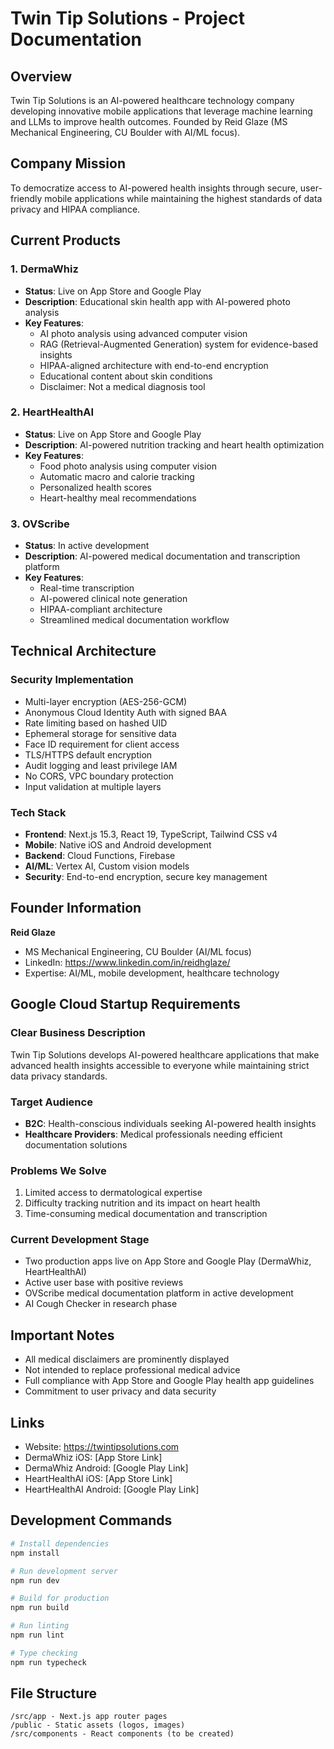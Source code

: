 # Twin Tip Solutions - Project Documentation

## Overview
Twin Tip Solutions is an AI-powered healthcare technology company developing innovative mobile applications that leverage machine learning and LLMs to improve health outcomes. Founded by Reid Glaze (MS Mechanical Engineering, CU Boulder with AI/ML focus).

## Company Mission
To democratize access to AI-powered health insights through secure, user-friendly mobile applications while maintaining the highest standards of data privacy and HIPAA compliance.

## Current Products

### 1. DermaWhiz
- **Status**: Live on App Store and Google Play
- **Description**: Educational skin health app with AI-powered photo analysis
- **Key Features**:
  - AI photo analysis using advanced computer vision
  - RAG (Retrieval-Augmented Generation) system for evidence-based insights
  - HIPAA-aligned architecture with end-to-end encryption
  - Educational content about skin conditions
  - Disclaimer: Not a medical diagnosis tool

### 2. HeartHealthAI  
- **Status**: Live on App Store and Google Play
- **Description**: AI-powered nutrition tracking and heart health optimization
- **Key Features**:
  - Food photo analysis using computer vision
  - Automatic macro and calorie tracking
  - Personalized health scores
  - Heart-healthy meal recommendations

### 3. OVScribe
- **Status**: In active development
- **Description**: AI-powered medical documentation and transcription platform
- **Key Features**:
  - Real-time transcription
  - AI-powered clinical note generation
  - HIPAA-compliant architecture
  - Streamlined medical documentation workflow

## Technical Architecture

### Security Implementation
- Multi-layer encryption (AES-256-GCM)
- Anonymous Cloud Identity Auth with signed BAA
- Rate limiting based on hashed UID
- Ephemeral storage for sensitive data
- Face ID requirement for client access
- TLS/HTTPS default encryption
- Audit logging and least privilege IAM
- No CORS, VPC boundary protection
- Input validation at multiple layers

### Tech Stack
- **Frontend**: Next.js 15.3, React 19, TypeScript, Tailwind CSS v4
- **Mobile**: Native iOS and Android development
- **Backend**: Cloud Functions, Firebase
- **AI/ML**: Vertex AI, Custom vision models
- **Security**: End-to-end encryption, secure key management

## Founder Information
**Reid Glaze**
- MS Mechanical Engineering, CU Boulder (AI/ML focus)
- LinkedIn: https://www.linkedin.com/in/reidhglaze/
- Expertise: AI/ML, mobile development, healthcare technology

## Google Cloud Startup Requirements

### Clear Business Description
Twin Tip Solutions develops AI-powered healthcare applications that make advanced health insights accessible to everyone while maintaining strict data privacy standards.

### Target Audience
- **B2C**: Health-conscious individuals seeking AI-powered health insights
- **Healthcare Providers**: Medical professionals needing efficient documentation solutions

### Problems We Solve
1. Limited access to dermatological expertise
2. Difficulty tracking nutrition and its impact on heart health
3. Time-consuming medical documentation and transcription

### Current Development Stage
- Two production apps live on App Store and Google Play (DermaWhiz, HeartHealthAI)
- Active user base with positive reviews
- OVScribe medical documentation platform in active development
- AI Cough Checker in research phase

## Important Notes
- All medical disclaimers are prominently displayed
- Not intended to replace professional medical advice
- Full compliance with App Store and Google Play health app guidelines
- Commitment to user privacy and data security

## Links
- Website: https://twintipsolutions.com
- DermaWhiz iOS: [App Store Link]
- DermaWhiz Android: [Google Play Link]
- HeartHealthAI iOS: [App Store Link]
- HeartHealthAI Android: [Google Play Link]

## Development Commands
```bash
# Install dependencies
npm install

# Run development server
npm run dev

# Build for production
npm run build

# Run linting
npm run lint

# Type checking
npm run typecheck
```

## File Structure
```
/src/app - Next.js app router pages
/public - Static assets (logos, images)
/src/components - React components (to be created)
```